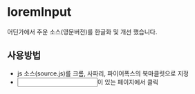 # loremInput

어딘가에서 주운 소스(영문버전)를 한글화 및 개선 했습니다.

## 사용방법

- js 소스(source.js)를 크롬, 사파리, 파이어폭스의 북마클릿으로 지정
- <input>이 있는 페이지에서 클릭 

